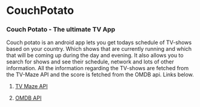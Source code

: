 # CouchPotato

### Couch Potato - The ultimate TV App

Couch potato is an android app lets you get todays schedule of TV-shows based on your country. Which shows that are currently running and which that will be coming up during the day and evening. It also allows you to search for shows and see their schedule, network and lots of other information. All the information regarding the TV-shows are fetched from the TV-Maze API and the score is fetched from the OMDB api. Links below.

1. [TV Maze API](https://www.tvmaze.com/api)

2.  [OMDB API](http://www.omdbapi.com/)
